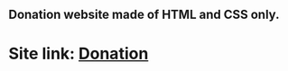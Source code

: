 ## Donation website made of HTML and CSS only.
# Site link: [Donation](https://saroar-git.github.io/practice1/)
